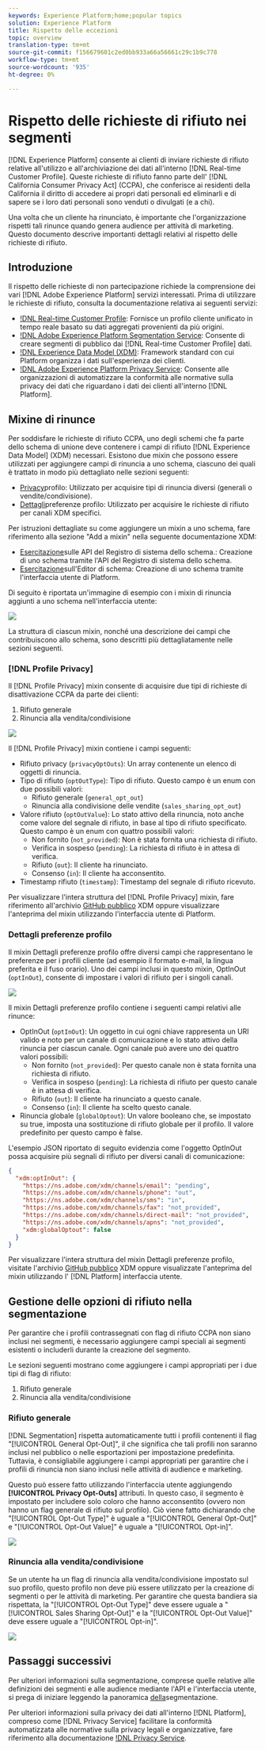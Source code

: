 ```yaml
---
keywords: Experience Platform;home;popular topics
solution: Experience Platform
title: Rispetto delle eccezioni
topic: overview
translation-type: tm+mt
source-git-commit: f156679601c2ed0bb933a66a56661c29c1b9c778
workflow-type: tm+mt
source-wordcount: '935'
ht-degree: 0%

---
```



# Rispetto delle richieste di rifiuto nei segmenti

[!DNL Experience Platform] consente ai clienti di inviare richieste di rifiuto relative all&#39;utilizzo e all&#39;archiviazione dei dati all&#39;interno [!DNL Real-time Customer Profile]. Queste richieste di rifiuto fanno parte dell&#39; [!DNL California Consumer Privacy Act] (CCPA), che conferisce ai residenti della California il diritto di accedere ai propri dati personali ed eliminarli e di sapere se i loro dati personali sono venduti o divulgati (e a chi).

Una volta che un cliente ha rinunciato, è importante che l&#39;organizzazione rispetti tali rinunce quando genera audience per attività di marketing. Questo documento descrive importanti dettagli relativi al rispetto delle richieste di rifiuto.

## Introduzione

Il rispetto delle richieste di non partecipazione richiede la comprensione dei vari [!DNL Adobe Experience Platform] servizi interessati. Prima di utilizzare le richieste di rifiuto, consulta la documentazione relativa ai seguenti servizi:

- [!DNL Real-time Customer Profile](../profile/home.md): Fornisce un profilo cliente unificato in tempo reale basato su dati aggregati provenienti da più origini.
- [!DNL Adobe Experience Platform Segmentation Service](./home.md): Consente di creare segmenti di pubblico dai [!DNL Real-time Customer Profile] dati.
- [!DNL Experience Data Model (XDM)](../xdm/home.md): Framework standard con cui Platform organizza i dati sull&#39;esperienza dei clienti.
- [!DNL Adobe Experience Platform Privacy Service](../privacy-service/home.md): Consente alle organizzazioni di automatizzare la conformità alle normative sulla privacy dei dati che riguardano i dati dei clienti all&#39;interno [!DNL Platform].

## Mixine di rinunce

Per soddisfare le richieste di rifiuto CCPA, uno degli schemi che fa parte dello schema di unione deve contenere i campi di rifiuto [!DNL Experience Data Model] (XDM) necessari. Esistono due mixin che possono essere utilizzati per aggiungere campi di rinuncia a uno schema, ciascuno dei quali è trattato in modo più dettagliato nelle sezioni seguenti:

- [Privacy](#profile-privacy)profilo: Utilizzato per acquisire tipi di rinuncia diversi (generali o vendite/condivisione).
- [Dettagli](#profile-preferences-details)preferenze profilo: Utilizzato per acquisire le richieste di rifiuto per canali XDM specifici.

Per istruzioni dettagliate su come aggiungere un mixin a uno schema, fare riferimento alla sezione &quot;Add a mixin&quot; nella seguente documentazione XDM:
- [Esercitazione](../xdm/api/getting-started.md)sulle API del Registro di sistema dello schema.: Creazione di uno schema tramite l&#39;API del Registro di sistema dello schema.
- [Esercitazione](../xdm/tutorials/create-schema-ui.md)sull&#39;Editor di schema: Creazione di uno schema tramite l&#39;interfaccia utente di Platform.

Di seguito è riportata un&#39;immagine di esempio con i mixin di rinuncia aggiunti a uno schema nell&#39;interfaccia utente:

![](images/opt-outs/opt-out-mixins-user-interface.png)

La struttura di ciascun mixin, nonché una descrizione dei campi che contribuiscono allo schema, sono descritti più dettagliatamente nelle sezioni seguenti.

### [!DNL Profile Privacy]

Il [!DNL Profile Privacy] mixin consente di acquisire due tipi di richieste di disattivazione CCPA da parte dei clienti:

1. Rifiuto generale
2. Rinuncia alla vendita/condivisione

![](images/opt-outs/profile-privacy.png)

Il [!DNL Profile Privacy] mixin contiene i campi seguenti:

- Rifiuto privacy (`privacyOptOuts`): Un array contenente un elenco di oggetti di rinuncia.
- Tipo di rifiuto (`optOutType`): Tipo di rifiuto. Questo campo è un enum con due possibili valori:
   - Rifiuto generale (`general_opt_out`)
   - Rinuncia alla condivisione delle vendite (`sales_sharing_opt_out`)
- Valore rifiuto (`optOutValue`): Lo stato attivo della rinuncia, noto anche come valore del segnale di rifiuto, in base al tipo di rifiuto specificato. Questo campo è un enum con quattro possibili valori:
   - Non fornito (`not_provided`): Non è stata fornita una richiesta di rifiuto.
   - Verifica in sospeso (`pending`): La richiesta di rifiuto è in attesa di verifica.
   - Rifiuto (`out`): Il cliente ha rinunciato.
   - Consenso (`in`): Il cliente ha acconsentito.
- Timestamp rifiuto (`timestamp`): Timestamp del segnale di rifiuto ricevuto.

Per visualizzare l&#39;intera struttura del [!DNL Profile Privacy] mixin, fare riferimento all&#39;archivio [GitHub pubblico](https://github.com/adobe/xdm/blob/master/schemas/context/profile-privacy.schema.json) XDM oppure visualizzare l&#39;anteprima del mixin utilizzando l&#39;interfaccia utente di Platform.

### Dettagli preferenze profilo

Il mixin Dettagli preferenze profilo offre diversi campi che rappresentano le preferenze per i profili cliente (ad esempio il formato e-mail, la lingua preferita e il fuso orario). Uno dei campi inclusi in questo mixin, OptInOut (`optInOut`), consente di impostare i valori di rifiuto per i singoli canali.

![](images/opt-outs/profile-preferences-details.png)

Il mixin Dettagli preferenze profilo contiene i seguenti campi relativi alle rinunce:

- OptInOut (`optInOut`): Un oggetto in cui ogni chiave rappresenta un URI valido e noto per un canale di comunicazione e lo stato attivo della rinuncia per ciascun canale. Ogni canale può avere uno dei quattro valori possibili:
   - Non fornito (`not_provided`): Per questo canale non è stata fornita una richiesta di rifiuto.
   - Verifica in sospeso (`pending`): La richiesta di rifiuto per questo canale è in attesa di verifica.
   - Rifiuto (`out`): Il cliente ha rinunciato a questo canale.
   - Consenso (`in`): Il cliente ha scelto questo canale.
- Rinuncia globale (`globalOptout`): Un valore booleano che, se impostato su true, imposta una sostituzione di rifiuto globale per il profilo. Il valore predefinito per questo campo è false.

L&#39;esempio JSON riportato di seguito evidenzia come l&#39;oggetto OptInOut possa acquisire più segnali di rifiuto per diversi canali di comunicazione:

```json
{
  "xdm:optInOut": {
    "https://ns.adobe.com/xdm/channels/email": "pending",
    "https://ns.adobe.com/xdm/channels/phone": "out",
    "https://ns.adobe.com/xdm/channels/sms": "in",
    "https://ns.adobe.com/xdm/channels/fax": "not_provided",
    "https://ns.adobe.com/xdm/channels/direct-mail": "not_provided",
    "https://ns.adobe.com/xdm/channels/apns": "not_provided",
    "xdm:globalOptout": false
  }
}
```

Per visualizzare l&#39;intera struttura del mixin Dettagli preferenze profilo, visitate l&#39;archivio [GitHub pubblico](https://github.com/adobe/xdm/blob/master/schemas/context/profile-preferences-details.schema.json) XDM oppure visualizzate l&#39;anteprima del mixin utilizzando l&#39; [!DNL Platform] interfaccia utente.

## Gestione delle opzioni di rifiuto nella segmentazione

Per garantire che i profili contrassegnati con flag di rifiuto CCPA non siano inclusi nei segmenti, è necessario aggiungere campi speciali ai segmenti esistenti o includerli durante la creazione del segmento.

Le sezioni seguenti mostrano come aggiungere i campi appropriati per i due tipi di flag di rifiuto:
1. Rifiuto generale
2. Rinuncia alla vendita/condivisione

### Rifiuto generale

[!DNL Segmentation] rispetta automaticamente tutti i profili contenenti il flag &quot;[!UICONTROL General Opt-Out]&quot;, il che significa che tali profili non saranno inclusi nel pubblico o nelle esportazioni per impostazione predefinita. Tuttavia, è consigliabile aggiungere i campi appropriati per garantire che i profili di rinuncia non siano inclusi nelle attività di audience e marketing.

Questo può essere fatto utilizzando l&#39;interfaccia utente aggiungendo **[!UICONTROL Privacy Opt-Outs]** attributi. In questo caso, il segmento è impostato per includere solo coloro che hanno acconsentito (ovvero non hanno un flag generale di rifiuto sul profilo). Ciò viene fatto dichiarando che &quot;[!UICONTROL Opt-Out Type]&quot; è uguale a &quot;[!UICONTROL General Opt-Out]&quot; e &quot;[!UICONTROL Opt-Out Value]&quot; è uguale a &quot;[!UICONTROL Opt-in]&quot;.

![](images/opt-outs/segment-general-opt-out.png)

### Rinuncia alla vendita/condivisione

Se un utente ha un flag di rinuncia alla vendita/condivisione impostato sul suo profilo, questo profilo non deve più essere utilizzato per la creazione di segmenti o per le attività di marketing. Per garantire che questa bandiera sia rispettata, la &quot;[!UICONTROL Opt-Out Type]&quot; deve essere uguale a &quot;[!UICONTROL Sales Sharing Opt-Out]&quot; e la &quot;[!UICONTROL Opt-Out Value]&quot; deve essere uguale a &quot;[!UICONTROL Opt-in]&quot;.

![](images/opt-outs/segment-sales-sharing-opt-out.png)

<!-- ### Overriding default exclusions

In some instances, such as building a segment of people who have opted out, it may be necessary to override the default exclusion of opted-out profiles. This override can be done via the API or in the Segment Builder user interface. -->

## Passaggi successivi

Per ulteriori informazioni sulla segmentazione, comprese quelle relative alle definizioni dei segmenti e alle audience mediante l&#39;API e l&#39;interfaccia utente, si prega di iniziare leggendo la panoramica [della](./home.md)segmentazione.

Per ulteriori informazioni sulla privacy dei dati all&#39;interno [!DNL Platform], compreso come [!DNL Privacy Service] facilitare la conformità automatizzata alle normative sulla privacy legali e organizzative, fare riferimento alla documentazione [!DNL Privacy Service](../privacy-service/home.md).
